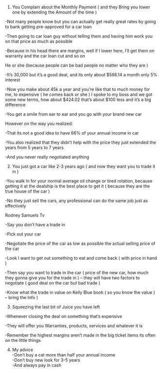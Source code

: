 1. You Complain about the Monthly Payment ( and they Bring you lower one by extending the Amount of the time )  

-Not many people know but you can actually get really great rates by going to bank getting pre-approved for a car loan  
  
-Then going to car loan guy without telling them and having him work you on that price as much as possible  
  
-Because in his head there are margins, well if I lower here, I’ll get them on warranty and the car loan cut and so on  
  
He or she (because people can be bad people no matter who they are )  
  
-It’s 30,000 but it’s a good deal, and its only about $566.14 a month only 5% interest  
  
-Now you make about 45k a year and you’re like that to much money for me, to expensive ( he comes back or she ) I spoke to my boss and we got some new terms, how about $424.02 that’s about $100 less and it’s a big difference  
  
-You get a smile from ear to ear and you go with your brand new car  
  
However on the way you realized:  
  
-That its not a good idea to have 66% of your annual income in car  
  
-You also realized that they didn’t help with the price they just extended the years from 5 years to 7 years  
  
-And you never really negotiated anything  
  
  
2. You just got a car like 2-3 years ago ( and now they want you to trade it in )  
  
-You walk in for your normal average oil change or tired rotation, because getting it at the dealship is the best place to get it ( because they are the true house of the car )  
  
-No they just sell the cars, any professional can do the same job just as effectively  
  
  
  
Rodney Samuels Tv  
  
  
  
-Say you don’t have a trade in  
  
-Pick out your car  
  
-Negotiate the price of the car as low as possible the actual selling price of the car  
  
-Look I want to get out something to eat and come back ( with price in hand )  
  
-Then say you want to trade in the car ( price of the new car, how much they gonna give you for the trade in ) – they will have two factors to negotiate ( good deal on the car but bad trade )  
  
-Know what the trade in value on Kelly Blue book ( so you know the value ) – bring the Info )  
  
  
  
3. Squeezing the last bit of Juice you have left  
  
-Whenever closing the deal on something that’s expensive  
  
-They will offer you Warranties, products, services and whatever it is  
  
-Remember the highest margins aren’t made in the big ticket items its often on the little things  
  
4. My advice  
-Don’t buy a cat more than half your annual income  
-Don’t buy new look for 3-5 years  
-And always pay in cash